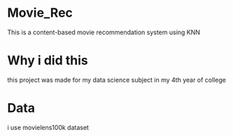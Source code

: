 # Movie_Rec
This is a content-based movie recommendation system using KNN
# Why i did this
this project was made for my data science subject in my 4th year of college
# Data
i use movielens100k dataset 

